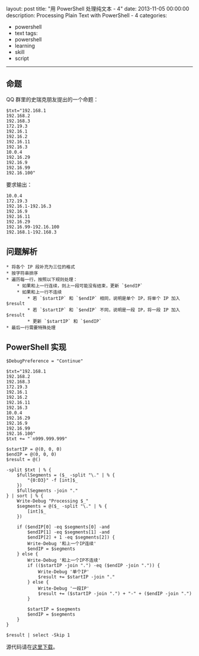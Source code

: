 ﻿layout: post
title: "用 PowerShell 处理纯文本 - 4"
date: 2013-11-05 00:00:00
description: Processing Plain Text with PowerShell - 4
categories:
- powershell
- text
tags:
- powershell
- learning
- skill
- script
---
命题
----
QQ 群里的史瑞克朋友提出的一个命题：

	$txt="192.168.1
	192.168.2
	192.168.3
	172.19.3
	192.16.1
	192.16.2
	192.16.11
	192.16.3
	10.0.4
	192.16.29
	192.16.9
	192.16.99
	192.16.100"

要求输出：

	10.0.4
	172.19.3
	192.16.1-192.16.3
	192.16.9
	192.16.11
	192.16.29
	192.16.99-192.16.100
	192.168.1-192.168.3

问题解析
--------
	* 将各个 IP 段补充为三位的格式
	* 按字符串排序
	* 遍历每一行，按照以下规则处理：
		* 如果和上一行连续，则上一段可能没有结束，更新 `$endIP`
		* 如果和上一行不连续
			* 若 `$startIP` 和 `$endIP` 相同，说明是单个 IP，将单个 IP 加入 $result
			* 若 `$startIP` 和 `$endIP` 不同，说明是一段 IP，将一段 IP 加入 $result
			* 更新 `$startIP` 和 `$endIP`
	* 最后一行需要特殊处理

PowerShell 实现
---------------

	$DebugPreference = "Continue"
	
	$txt="192.168.1
	192.168.2
	192.168.3
	172.19.3
	192.16.1
	192.16.2
	192.16.11
	192.16.3
	10.0.4
	192.16.29
	192.16.9
	192.16.99
	192.16.100"
	$txt += "`n999.999.999"
	
	$startIP = @(0, 0, 0)
	$endIP = @(0, 0, 0)
	$result = @()
	
	-split $txt | % {
	    $fullSegments = ($_ -split "\." | % {
	        "{0:D3}" -f [int]$_
	    })
	    $fullSegments -join "."
	} | sort | % {
	    Write-Debug "Processing $_"
	    $segments = @($_ -split "\." | % {
	        [int]$_
	    })
	
	    if ($endIP[0] -eq $segments[0] -and
	        $endIP[1] -eq $segments[1] -and
	        $endIP[2] + 1 -eq $segments[2]) {
	        Write-Debug '和上一个IP连续'
	        $endIP = $segments
	    } else {
	        Write-Debug '和上一个IP不连续'
	        if (($startIP -join ".") -eq ($endIP -join ".")) {
	            Write-Debug '单个IP'
	            $result += $startIP -join "."
	        } else {
	            Write-Debug '一段IP'
	            $result += ($startIP -join ".") + "-" + ($endIP -join ".")
	        }
	
	        $startIP = $segments
	        $endIP = $segments
	    }
	}
	
	$result | select -Skip 1

源代码请在[这里下载](/assets/download/Sort-IP.ps1)。
